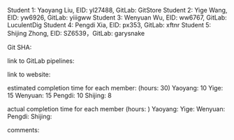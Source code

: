 Student 1: Yaoyang Liu, EID: yl27488, GitLab: GitStore
Student 2: Yige Wang, EID: yw6926, GitLab: yiiigww
Student 3: Wenyuan Wu, EID: ww6767, GitLab: LuculentDig
Student 4: Pengdi Xia, EID: px353, GitLab: xftnr
Student 5: Shijing Zhong, EID: SZ6539，GitLab: garysnake

Git SHA: 

link to GitLab pipelines: 

link to website: 

estimated completion time for each member: (hours: 30)
Yaoyang: 10
Yige: 15
Wenyuan: 15
Pengdi: 10
Shijing: 8

actual completion time for each member (hours: )
Yaoyang:
Yige:
Wenyuan:
Pengdi:
Shijing:

comments: 
